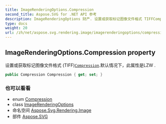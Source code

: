 ```yaml
---
title: ImageRenderingOptions.Compression
second_title: Aspose.SVG for .NET API 参考
description: ImageRenderingOptions 财产. 设置或获取标记图像文件格式 TIFFCompression.默认情况下此属性是LZW .
type: docs
weight: 20
url: /zh/net/aspose.svg.rendering.image/imagerenderingoptions/compression/
---
```

## ImageRenderingOptions.Compression property

设置或获取标记图像文件格式 (TIFF)[`Compression`](../../compression/).默认情况下，此属性是LZW .

```csharp
public Compression Compression { get; set; }
```

### 也可以看看

* enum [Compression](../../compression/)
* class [ImageRenderingOptions](../)
* 命名空间 [Aspose.Svg.Rendering.Image](../../imagerenderingoptions/)
* 部件 [Aspose.SVG](../../../)


